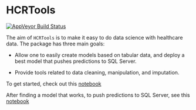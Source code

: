 # HCRTools

[![AppVeyor Build Status](https://ci.appveyor.com/api/projects/status/github/levithatcher/HCRTools?branch=master&svg=true)](https://ci.appveyor.com/project/levithatcher/HCRTools)


The aim of `HCRTools` is to make it easy to do data science with healthcare 
data. The package has three main goals:

-  Allow one to easily create models based on tabular data, and deploy a best
model that pushes predictions to SQL Server.

-  Provide tools related to data cleaning, manipulation, and imputation.

To get started, check out this [notebook](notebooks/HCRToolsExample1.ipynb)

After finding a model that works, to push predictions to SQL Server, see this
[notebook](notebooks/HCRToolsExample2.ipynb)
